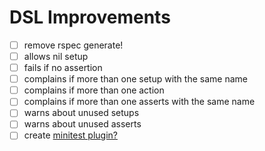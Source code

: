 # DSL Improvements
* [ ] remove rspec generate!
* [ ] allows nil setup
* [ ] fails if no assertion
* [ ] complains if more than one setup with the same name
* [ ] complains if more than one action
* [ ] complains if more than one asserts with the same name
* [ ] warns about unused setups
* [ ] warns about unused asserts
* [ ] create [minitest plugin?](https://github.com/fteem/how-to-write-minitest-extensions/blob/master/manuscript/4-writing-our-first-extension.md#adding-the-plugin) 
